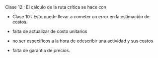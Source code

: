 Clase 12 : El cálculo de la ruta crítica se hace con

- Clase 10 : Esto puede llevar a cometer un error en la estimación de costos.

- falta de actualizar de costo unitarios
- no ser especificos a la hora de edescribir una actividad y sus costos
- falta de garantia de precios.
